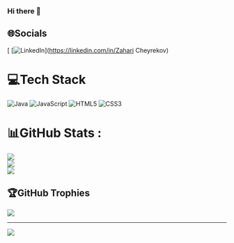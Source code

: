 ### Hi there 👋

<!--
**ZahariCheyrekov/zaharicheyrekov** is a ✨ _special_ ✨ repository because its `README.md` (this file) appears on your GitHub profile.

Here are some ideas to get you started:

- 🔭 I’m currently working on ...
- 🌱 I’m currently learning ...
- 👯 I’m looking to collaborate on ...
- 🤔 I’m looking for help with ...
- 💬 Ask me about ...
- 📫 How to reach me: ...
- 😄 Pronouns: ...
- ⚡ Fun fact: ...
-->

## 🌐Socials
[ [![LinkedIn](https://img.shields.io/badge/LinkedIn-%230077B5.svg?logo=linkedin&logoColor=white)](https://linkedin.com/in/Zahari Cheyrekov) 

# 💻Tech Stack
![Java](https://img.shields.io/badge/java-%23ED8B00.svg?style=for-the-badge&logo=java&logoColor=white) ![JavaScript](https://img.shields.io/badge/javascript-%23323330.svg?style=for-the-badge&logo=javascript&logoColor=%23F7DF1E) ![HTML5](https://img.shields.io/badge/html5-%23E34F26.svg?style=for-the-badge&logo=html5&logoColor=white) ![CSS3](https://img.shields.io/badge/css3-%231572B6.svg?style=for-the-badge&logo=css3&logoColor=white)
# 📊GitHub Stats :
![](https://github-readme-stats.vercel.app/api?username=ZahariCheyrekov&theme=radical&hide_border=true&include_all_commits=false&count_private=false)<br/>
![](https://github-readme-streak-stats.herokuapp.com/?user=ZahariCheyrekov&theme=radical&hide_border=true)<br/>
![](https://github-readme-stats.vercel.app/api/top-langs/?username=ZahariCheyrekov&theme=radical&hide_border=true&include_all_commits=false&count_private=false&layout=compact)

## 🏆GitHub Trophies
![](https://github-profile-trophy.vercel.app/?username=ZahariCheyrekov&theme=radical&no-frame=true&no-bg=false&margin-w=4)

---
[![](https://visitcount.itsvg.in/api?id=ZahariCheyrekov&icon=5&color=1)](https://visitcount.itsvg.in)
